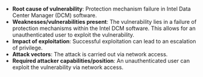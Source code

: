 - **Root cause of vulnerability**: Protection mechanism failure in Intel Data Center Manager (DCM) software.
- **Weaknesses/vulnerabilities present**: The vulnerability lies in a failure of protection mechanisms within the Intel DCM software. This allows for an unauthenticated user to exploit the vulnerability.
- **Impact of exploitation**: Successful exploitation can lead to an escalation of privilege.
- **Attack vectors**: The attack is carried out via network access.
- **Required attacker capabilities/position**: An unauthenticated user can exploit the vulnerability via network access.